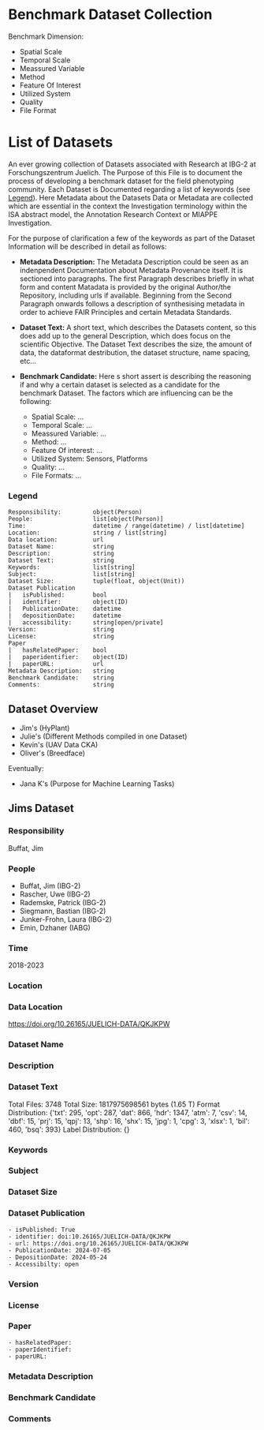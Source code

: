 # Benchmark Dataset Collection

Benchmark Dimension:

- Spatial Scale
- Temporal Scale
- Meassured Variable
- Method
- Feature Of Interest
- Utilized System
- Quality
- File Format


# List of Datasets

An ever growing collection of Datasets associated with Research at IBG-2 at Forschungszentrum Juelich. The Purpose of this File is to document the process of developing a benchmark dataset for the field phenotyping community. Each Dataset is Documented regarding a list of keywords (see [Legend](#legend)). Here Metadata about the Datasets Data or Metadata are collected which are essential in the context the Investigation terminology within the ISA abstract model, the Annotation Research Context or MIAPPE Investigation.

For the purpose of clarification a few of the keywords as part of the Dataset Information will be described in detail as follows:

- **Metadata Description:** The Metadata Description could be seen as an indenpendent Documentation about Metadata Provenance itself. It is sectioned into paragraphs. The first Paragraph  describes briefly in what form and content Matadata is provided by the original Author/the Repository, including urls if available. Beginning from the Second Paragraph onwards follows a description of synthesising metadata in order to achieve FAIR Principles and certain Metadata Standards.

- **Dataset Text:** A short text, which describes the Datasets content, so this does add up to the general Description, which does focus on the scientific Objective. The Dataset Text describes the size, the amount of data, the dataformat destribution, the dataset structure, name spacing, etc...

- **Benchmark Candidate:** Here s short assert is describing the reasoning if and why a certain dataset is selected as a candidate for the benchmark Dataset. The factors which are influencing can be the following:
    - Spatial Scale: ...
    - Temporal Scale: ...
    - Meassured Variable: ...
    - Method: ...
    - Feature Of interest: ...
    - Utilized System: Sensors, Platforms
    - Quality: ...
    - File Formats: ...


### Legend

    Responsibility:         object(Person)
    People:                 list[object(Person)]
    Time:                   datetime / range(datetime) / list[datetime]
    Location:               string / list[string] 
    Data location:          url
    Dataset Name:           string
    Description:            string
    Dataset Text:           string
    Keywords:               list[string]
    Subject:                list[string]
    Dataset Size:           tuple(float, object(Unit))
    Dataset Publication
    |   isPublished:        bool
    |   identifier:         object(ID)
    |   PublicationDate:    datetime
    |   depositionDate:     datetime
    |   accessibility:      string[open/private]
    Version:                string
    License:                string
    Paper
    |   hasRelatedPaper:    bool
    |   paperidentifier:    object(ID)
    |   paperURL:           url
    Metadata Description:   string
    Benchmark Candidate:    string
    Comments:               string

## Dataset Overview

- Jim's (HyPlant)
- Julie's (Different Methods compiled in one Dataset)
- Kevin's (UAV Data CKA)
- Oliver's (Breedface)

Eventually:
- Jana K's (Purpose for Machine Learning Tasks)


## Jims Dataset

### Responsibility

Buffat, Jim

### People

- Buffat, Jim (IBG-2)
- Rascher, Uwe (IBG-2)
- Rademske, Patrick (IBG-2)
- Siegmann, Bastian (IBG-2)
- Junker-Frohn, Laura (IBG-2)
- Emin, Dzhaner (IABG)

### Time

2018-2023

### Location



### Data Location

https://doi.org/10.26165/JUELICH-DATA/QKJKPW


### Dataset Name

### Description

### Dataset Text

Total Files: 3748
Total Size: 1817975698561 bytes (1.65 T)
Format Distribution: {'txt': 295, 'opt': 287, 'dat': 866, 'hdr': 1347, 'atm': 7, 'csv': 14, 'dbf': 15, 'prj': 15, 'qpj': 13, 'shp': 16, 'shx': 15, 'jpg': 1, 'cpg': 3, 'xlsx': 1, 'bil': 460, 'bsq': 393}
Label Distribution: {}

### Keywords

### Subject

### Dataset Size

### Dataset Publication

    - isPublished: True
    - identifier: doi:10.26165/JUELICH-DATA/QKJKPW
    - url: https://doi.org/10.26165/JUELICH-DATA/QKJKPW
    - PublicationDate: 2024-07-05
    - DepositionDate: 2024-05-24
    - Accessibilty: open

### Version

### License

### Paper

    - hasRelatedPaper:
    - paperIdentifief:
    - paperURL:

### Metadata Description


### Benchmark Candidate

### Comments